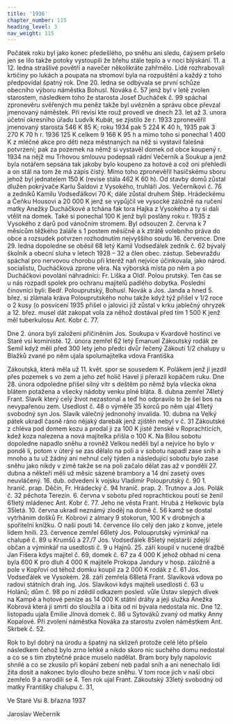 ```yaml
---
title: '1936'
chapter_number: 115
heading_level: 3
nav_weight: 115
---
```




Počátek roku byl jako konec předešlého, po sněhu ani sledu, čaýsem pršelo jen se lilo takže potoky
vystoupili že břehu stále teplo a v noci blýskání.
11. a 12. ledna strašlivé povětří a navečer několikráte zahřmělo. Lidé rozhrabovali krtičiny po
lukách a poupata na stromoví byla na rozpuštění a každý z toho předpovídal špatný rok.
Dne 20. ledna se odbývala se první schůze obecního výboru náměstka Bohusl. Nováka č. 57 jenž
byl v letě zvolen starostem, následkem toho že starosta Josef Ducháček č. 99 spáchal zpronevěru
svěřených mu peněz takže byl uvězněn a správu obce převzal jmenovaný náměstek. Při revisi kte­
rouž provedl ve dnech 23. let až 3. unora účetní okresního úřadu Ludvík Kubát, se zjistilo že r. 1933
zpronevěřil jmenovaný starosta 546 K 85 K; roku 1934 pak 5 224 K 40 h, 1935 pak 3 270 K 70 h
r. 1936 125 K celkem 9 166 K 95 h a mimo toho si ponechal 1 400 K z mléčné akce pro děti neza­
městnaných na něž si vystavil falešná potvrzení; pak za pozemek na němž si vystavěl domek od
obce koupený r. 1934 na nějž mu Trhovou smlouvu podepsali rádní Večerník a Soukup a jenž byla
notářem sepsána tak jakoby bylo koupeno za hotové a což oni přehledli a on stál na tom že má zápis
čistý. Mimo toho zpronevěřil hasičskému sboru jehož byl jednatelem 150 K (revise stála 462 K 60 h).
Od stavby domů zůstal dlužen pokrývače Karlu Šaldovi z Vysokého, truhláři Jos. Večerníkovi č. 76
a zedníků Kamilu Vodseďálkovi 70 K; dále zůstal druhem Štěp. Hrádeckému a Čeňku Housovi
a 20 000 K jenž se vypůjčil ve vysocké záložně na ručení matky Anežky Ducháčkové a tchána fak­
tora Hajka z Vysokého a ty si dali vtělit na domek. Také si ponechal 100 K jenž byli poslány roku
r. 1935 z Vysokého z darů pod vánočním stromem. Byl odsouzen 2. června k 7 měsícům těžkého
žaláře s 1 postem měsíčně a k ztrátě volebního práva do obce a rozsudek potvrzen rozhodnutím
nejvyššího soudu 16. července. Dne 29. ledna dopoledne se oběsil 68 letý Kamil Vodseďálek zedník
č. 62 bývalý školník a obecní sluha v letech 1928 – 32 a člen obec. zástup. Sebevraždu spáchal pro
nervovou chorobu při kteréž naň nejvíce účinkovala, jako národ. socialistu, Ducháčková zprone­
věra. Na výborská místa po něm a po Ducháčkovi povoláni náhradníci: Fr. Liška a Oldř. Polou­
prutský.
Ten čas se u nás rozpadl spolek pro ochranu majitelů padlého dobytka. Poslední činovníci byli:
Bedř. Polouprutský, Bohusl. Novák a Jos. Janda a hned 5. břez. si zlámala kráva Polouprutského
nohu takže když týž přišel v 1/2 roce o 2 kusy (o posvícení 1935 přišel o jalovici již zůstal v krku
jablečný ohryzek a 12. břez. musel dát zakopat vola za něhož dostával před tím 1 500 K jenž měl
tuberkulosu Ant. Kobr č. 77.

Dne 2. února byli založeni přičiněním Jos. Soukupa v Kvardově hostinci ve Staré vsi koministé.
12. února zemřel 62 letý Emanuel Zákoutský rodák ze Semil když měli před 300 lety jeho předci
dvůr řečený Zákoutí 1/2 chalupy u Blažků zvané po něm ujala spolumajitelka vdova Františka


Zákoutská, která měla už 11. květ. spor se sousedem K. Polákem jenž jí jezdil přes pozemek s vo­
zem a jeho zeť holič Havel ji přerazil kopáčem ruku.
Dne 28. února odpoledne přišel silný vítr s deštěm po němž byla všecka okna blátem potažena
a všecky nádoby venku plné bláta.
8. dubna zemřel 74letý Frant. Slavík který celý život nezastonal a teď ho odpravilo to že šel bos na
nevypařenou zem. Usedlost č. 48 o výměře 35 korců po něm ujal 41letý svobodný syn Jos. Slavík
válečný jednonohý invalida.
10. dubna na Velký pátek ukradl časně ráno nějaký darebák jenž zjištěn nebyl v č. 31 Zákoutské
z chléva pod domem kozu a prodal ji za 100 K jisté ženské v Roprachticích, kdež koza nalezena
a nová majitelka přišla o 100 K.
Na Bílou sobotu dopoledne napadlo sněhu a rovněž Velkou neděli byl a nejvíce ho bylo v pondě­
lí, potom v úterý se zas dělalo na poli a v sobotu napadl zase sníh a mnoho a tu už žádný ani nehnul
celý týden a následující sobotu bylo zase sněhu jako nikdy v zimě takže se na poli začalo dělat zas
až v pondělí 27. dubna a někteří měli už měsíc sázené brambory a 14 dní zasetý oves neuvláčený.
16. dub. odvedeni k vojsku Vladimír Polouprutský č. 90 1. hranič. prap. Děčín, Fr. Hrádecký č. 94
hranič. prap. 2. Trutnov a Jos. Polák č. 32 pěchota Terezín.
6. června v sobotu před roprachtickou poutí se ženil 61letý mládenec Ant. Kobr č. 77. Jeho ne­
věsta Frant. Hrubá z Helkovic byla 35letá.
10. června ukradl neznámý zloděj na domě č. 56 kamž se dostal vytrháním došků Fr. Kobrovi
z almary 9 stokorun, 100 K v drobných a spořitelní knížku.
O naši pouti 14. července lilo celý den jako z konve, jetele lidem hnili.
23. července zemřel 66letý Jos. Polouprutský výminkář na chalupě č. 89 u Krumšů a 27./7 Jos.
Vodseďálek 85letý nejstarší zdejší občan a výminkář na usedlosti č. 9 u Hajnů.
25. září koupil v nucené dražbě Jan Fišera kdys majitel č. 69, domek č. 67 za 4 000 K jehož obhad­
ní cena byla 600 K pro dluh 4 000 K majitele Prokopa Jandury v hosp. záložně a pole v Kopřoví od
téhož domku koupil za 2 000 K rodák z č. 61 Jos. Vodseďálek ve Vysokém.
28. září zemřela 68letá Frant. Slavíková vdova po radovi státních drah ing. Jos. Slavíkovi kdys
majiteli usedlosti č. 63 u Holánů; dům č. 98 po ní zdědil odkazem posled. vůle Ústav slepých dívek
na Kampě a hotové peníze as 14 000 K státní dráhy a jeji služka Anežka Kobrová která ji smrti do­
sloužila a i bita od ni bývala nedostala nic.
Dne 12. listopadu ujala Emilie Jínová domek č. 86 u Sytováků zvaný od matky Anny Kopalové.
Při zvolení náměstka Nováka za starostu zvolen náměstkem Ant. Skrbek č. 52.

Rok to byl dobrý na úrodu a špatný na sklizeň protože celé léto přšelo následkem čehož bylo zrno
lehké a nikdo skoro nic suchého domu nedostal a co se s tím zbytečné práce muselo nadělat. Bram­
bory byly napolovic shnilé a co se zkusilo při kopání zebení neb padal sníh a ani nenechalo lidi žita
dosit a nakonec bylo dlouho beze sněhu.
V tom roce jich v naší obci zemřelo 9 a narodili se 4.
Ten rok ujal Frant. Zákoutský 33letý svobodný od matky Františky chalupu č. 31,


Ve Staré Vsi 8. břazna 1937

Jaroslav Wečerník

